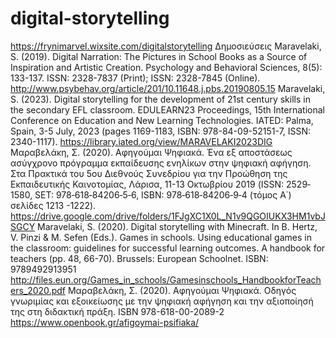 # digital-storytelling
https://frynimarvel.wixsite.com/digitalstorytelling
Δημοσιεύσεις
Maravelaki, S. (2019). Digital Narration: The Pictures in School Books as a Source of Inspiration and Artistic Creation. Psychology and Behavioral Sciences, 8(5): 133-137. ISSN: 2328-7837 (Print); ISSN: 2328-7845 (Online). http://www.psybehav.org/article/201/10.11648.j.pbs.20190805.15
Maravelaki, S. (2023). Digital storytelling for the development of 21st century skills in the secondary EFL classroom. EDULEARN23 Proceedings, 15th International Conference on Education and New Learning Technologies. IATED: Palma, Spain, 3-5 July, 2023 (pages 1169-1183, ISBN: 978-84-09-52151-7, ISSN: 2340-1117). https://library.iated.org/view/MARAVELAKI2023DIG
Μαραβελάκη, Σ. (2020). Αφηγούμαι Ψηφιακά. Ένα εξ αποστάσεως ασύγχρονο πρόγραμμα εκπαίδευσης ενηλίκων στην ψηφιακή αφήγηση. Στα Πρακτικά του 5ου Διεθνούς Συνεδρίου για την Προώθηση της Εκπαιδευτικής Καινοτομίας, Λάρισα, 11-13 Οκτωβρίου 2019 (ISSN: 2529‐1580, SET: 978‐618‐84206‐5‐6, ISBN: 978‐618‐84206‐9‐4 (τόμος Α΄) σελίδες 1213 -1222). https://drive.google.com/drive/folders/1FJgXC1X0L_N1v9QGOIUKX3HM1vbJSGCY
Maravelaki, S. (2020). Digital storytelling with Minecraft. In B. Hertz, V. Pinzi & M. Sefen (Eds.). Games in schools.  Using educational games in the classroom: guidelines for successful learning outcomes. A handbook for teachers (pp. 48, 66-70). Brussels: European Schoolnet. ISBN: 9789492913951 http://files.eun.org/Games_in_schools/Gamesinschools_HandbookforTeachers_2020.pdf
Μαραβελάκη, Σ. (2020). Αφηγούμαι Ψηφιακά. Οδηγός γνωριμίας και εξοικείωσης με την ψηφιακή αφήγηση και την αξιοποίησή της στη διδακτική πράξη. ISBN 978-618-00-2089-2 https://www.openbook.gr/afigoymai-psifiaka/  
